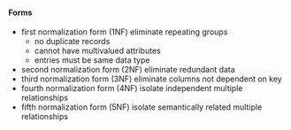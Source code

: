 #### Forms
- first normalization form (1NF) eliminate repeating groups
	- no duplicate records
	- cannot have multivalued attributes
	- entries must be same data type
- second normalization form (2NF) eliminate redundant data
- third normalization form (3NF) eliminate columns not dependent on key
- fourth normalization form (4NF) isolate independent multiple relationships
- fifth normalization form (5NF) isolate semantically related multiple relationships
